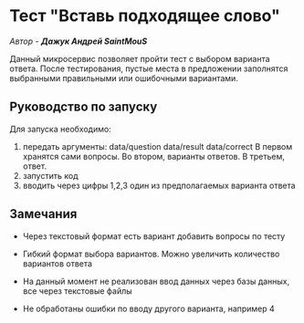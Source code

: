 # Тест "Вставь подходящее слово"

*Автор - **Дажук Андрей SaintMouS***

Данный микросервис позволяет пройти тест с выбором варианта ответа.
После тестирования, пустые места в предложении заполнятся выбранными правильными или ошибочными вариантами.

## Руководство по запуску

Для запуска необходимо:
  1. передать аргументы: data/question data/result data/correct 
В первом хранятся сами вопросы. Во втором, варианты ответов. В третьем, ответ.
  2. запустить код
  3. вводить через цифры 1,2,3 один из предполагаемых варианта ответа

## Замечания
* Через текстовый формат есть вариант добавить вопросы по тесту
* Гибкий формат выбора вариантов. Можно увеличить количество вариантов ответа

* На данный момент не реализован ввод данных через базы данных, все через текстовые файлы
* Не обработаны ошибки по вводу другого варианта, например 4

